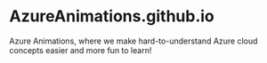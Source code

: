 # AzureAnimations.github.io
Azure Animations, where we make hard-to-understand Azure cloud concepts easier and more fun to learn!
